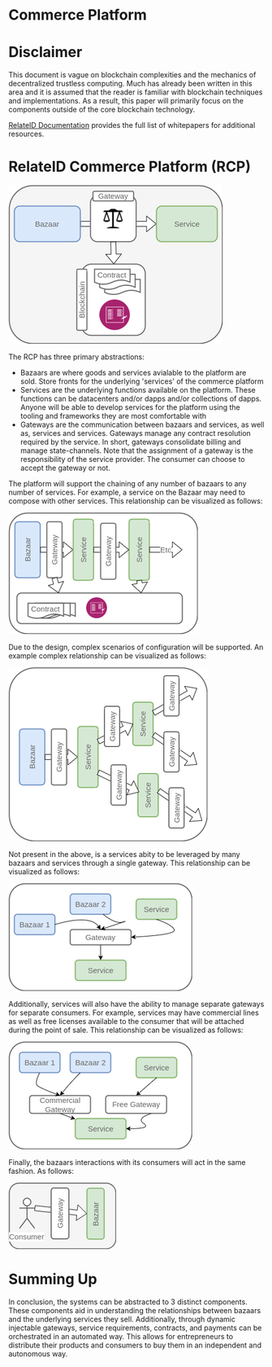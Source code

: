 # Commerce Platform

# Disclaimer
This document is vague on blockchain complexities and the mechanics of decentralized trustless computing. Much has already been written in this area and it is assumed that the reader is familiar with blockchain techniques and implementations. As a result, this paper will primarily focus on the components outside of the core blockchain technology.

[RelateID Documentation](../README.md) provides the full list of whitepapers for additional resources.

# RelateID Commerce Platform (RCP)

![Meta](/images/gateway.png)

The RCP has three primary abstractions:

* Bazaars are where goods and services avialable to the platform are sold. Store fronts for the underlying 'services' of the commerce platform
* Services are the underlying functions available on the platform. These functions can be datacenters and/or dapps and/or collections of dapps. Anyone will be able to develop services for the platform using the tooling and frameworks they are most comfortable with
* Gateways are the communication between bazaars and services, as well as, services and services. Gateways manage any contract resolution required by the service. In short, gateways consolidate billing and manage state-channels. Note that the assignment of a gateway is the responsibility of the service provider. The consumer can choose to accept the gateway or not.

The platform will support the chaining of any number of bazaars to any number of services. For example, a service on the Bazaar may need to compose with other services. This relationship can be visualized as follows:

![Meta](/images/CommerceMeta.png)

Due to the design, complex scenarios of configuration will be supported. An example complex relationship can be visualized as follows:

![Complex Chaining](/images/ComplexChaining.png)

Not present in the above, is a services abity to be leveraged by many bazaars and services through a single gateway. This relationship can be visualized as follows:

![Single Gateway](/images/SingleGateway.png)

Additionally, services will also have the ability to manage separate gateways for separate consumers. For example, services may have commercial lines as well as free licenses available to the consumer that will be attached during the point of sale. This relationship can be visualized as follows:


![Multi Gateway](/images/MultiGateways.png)

Finally, the bazaars interactions with its consumers will act in the same fashion. As follows:

![Multi Gateway](/images/consumergateway.png)

# Summing Up

In conclusion, the systems can be abstracted to 3 distinct components. These components aid in understanding the relationships between bazaars and the underlying services they sell. Additionally, through dynamic injectable gateways, service requirements, contracts, and payments can be orchestrated in an automated way. This allows for entrepreneurs to distribute their products and consumers to buy them in an independent and autonomous way.
